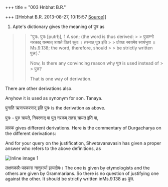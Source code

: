 +++
title = "003 Hnbhat B.R."

+++
[[Hnbhat B.R.	2013-08-27, 10:15:57 [Source](https://groups.google.com/g/samskrita/c/YGJs4RkeUC4)]]



  
1. Apte's dictionary gives the meaning of पुत्र as  

> 
> > 
> > 
> > 
> > > 
> > > >   
> > "पुत्रः. पुत्रः \[putrḥ\], 1 A son; (the word is thus derived: > > पुन्नाम्नो नरकाद् यस्मात् त्रायते पितरं सुतः । तस्मात् पुत्र इति > > प्रोक्तः स्वयमेव स्वयंभुवा ॥ Ms.9.138; the word, therefore, should > > be strictly written पुत्त्रः)."  
> >   
> > Now, Is there any convincing reason why पुत्र is used instead of > > पुत्त्र?  
> >   
> > > > 
> > 
> > 
> >   
> > 
> > 
> > That is one way of derivation.  
> > 
> > 
> > 
> >   
> > 
> > 
> > 

  

There are other derivations also.

  

  

  

Anyhow it is used as synonym for son. Tanaya.

  

पुनाति ऋणापकरणाद् इति पुत्रः is the derivation as above.

  

पुत्रः - पुरु त्रायते, निपरणाद् वा पुत् नरकम् ततस् त्रायत इति वा,  

  

य़ास्क gives different derivations. Here is the commentary of Durgacharya on the different derivations:

  

  

  

And for your query on the justification, Shvetavanavasin has given a proper answer who refers to the above definitions, as

![Inline image 1](https://ci6.googleusercontent.com/proxy/JiSq67LG6JuF03lVI8XlofIRT1t8dROGnKxwwfhvim1lb2T4TIWvzKR-Klhz51wpYmKwYKrkehJycr5AEPPqoN52reHqRLEoRa3ViFyTTemB3-5QrLX2e58osyqASJpcquodI86OP0yMJK_fkn0oYbjJ6jnauZfgq_8depodY_QCdAKxnp1e0OO4sgxFrpG7efiu17spJJGqEPdUqw=s0-d-e1-ft#https://mail.google.com/mail/ca/u/0/?ui=2&ik=7971a69ac6&view=att&th=140be1031d5d2c97&attid=0.2&disp=safe&realattid=ii_140be0fcc1654425&zw)  

  

लक्षणकारैः पदकारा नानुवर्त्या इत्यदोषः। The one is given by etymologists and the others are given by Grammarians. So there is no question of justifying one against the other. It should be strictly written inMs.9.138 as पुत्त्र.

  

  

  

